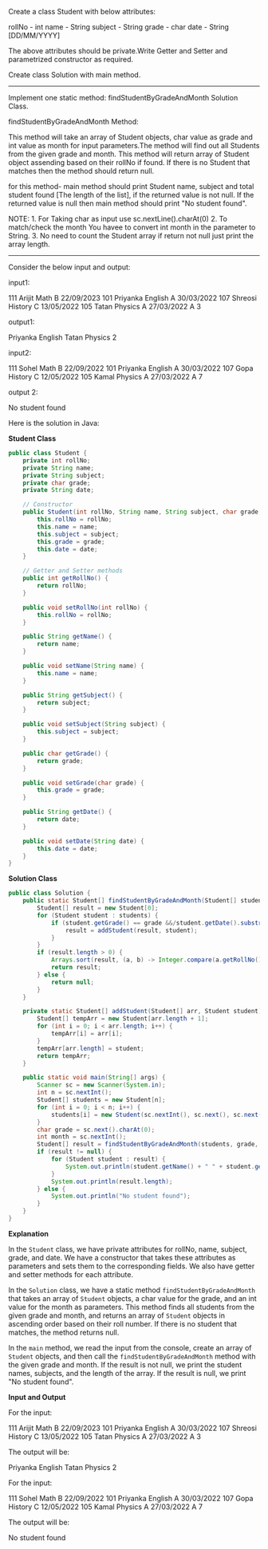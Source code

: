 Create a class Student with below attributes:

rollNo - int
name - String
subject - String
grade - char
date - String [DD/MM/YYYY]



The above attributes should be private.Write Getter and Setter and parametrized constructor as required.


Create class Solution with main method.
****************************************************************************
Implement one static method: findStudentByGradeAndMonth Solution Class.


findStudentByGradeAndMonth Method:

This method will take an array of Student objects, char value as grade and int value as month 
for input parameters.The method will find out all Students from the given grade and month. 
This method will return array of Student object assending based on their rollNo if found. 
If there is no Student that matches then the method should return null.

for this method- main method should print Student name, subject and total student found [The 
length of the list], if the returned value is not null. If the returned value is null then 
main method should print "No student found".


NOTE:
	1. For Taking char as input use sc.nextLine().charAt(0)
	2. To match/check the month You havee to convert int month in the parameter to String.
	3. No need to count the Student array if return not null just print the array length.


****************************************************************************



Consider the below input and output:


input1:

111
Arijit
Math
B
22/09/2023
101
Priyanka
English
A
30/03/2022
107
Shreosi
History
C
13/05/2022
105
Tatan
Physics
A
27/03/2022
A
3


output1:

Priyanka
English
Tatan
Physics
2





input2:

111
Sohel
Math
B
22/09/2022
101
Priyanka
English
A
30/03/2022
107
Gopa
History
C
12/05/2022
105
Kamal
Physics
A
27/03/2022
A
7



output 2:

No student found



Here is the solution in Java:

**Student Class**
```java
public class Student {
    private int rollNo;
    private String name;
    private String subject;
    private char grade;
    private String date;

    // Constructor
    public Student(int rollNo, String name, String subject, char grade, String date) {
        this.rollNo = rollNo;
        this.name = name;
        this.subject = subject;
        this.grade = grade;
        this.date = date;
    }

    // Getter and Setter methods
    public int getRollNo() {
        return rollNo;
    }

    public void setRollNo(int rollNo) {
        this.rollNo = rollNo;
    }

    public String getName() {
        return name;
    }

    public void setName(String name) {
        this.name = name;
    }

    public String getSubject() {
        return subject;
    }

    public void setSubject(String subject) {
        this.subject = subject;
    }

    public char getGrade() {
        return grade;
    }

    public void setGrade(char grade) {
        this.grade = grade;
    }

    public String getDate() {
        return date;
    }

    public void setDate(String date) {
        this.date = date;
    }
}
```
**Solution Class**
```java
public class Solution {
    public static Student[] findStudentByGradeAndMonth(Student[] students, char grade, int month) {
        Student[] result = new Student[0];
        for (Student student : students) {
            if (student.getGrade() == grade &&/student.getDate().substring(3, 5).equals(String.valueOf(month))) {
                result = addStudent(result, student);
            }
        }
        if (result.length > 0) {
            Arrays.sort(result, (a, b) -> Integer.compare(a.getRollNo(), b.getRollNo()));
            return result;
        } else {
            return null;
        }
    }

    private static Student[] addStudent(Student[] arr, Student student) {
        Student[] tempArr = new Student[arr.length + 1];
        for (int i = 0; i < arr.length; i++) {
            tempArr[i] = arr[i];
        }
        tempArr[arr.length] = student;
        return tempArr;
    }

    public static void main(String[] args) {
        Scanner sc = new Scanner(System.in);
        int n = sc.nextInt();
        Student[] students = new Student[n];
        for (int i = 0; i < n; i++) {
            students[i] = new Student(sc.nextInt(), sc.next(), sc.next(), sc.next().charAt(0), sc.next());
        }
        char grade = sc.next().charAt(0);
        int month = sc.nextInt();
        Student[] result = findStudentByGradeAndMonth(students, grade, month);
        if (result != null) {
            for (Student student : result) {
                System.out.println(student.getName() + " " + student.getSubject());
            }
            System.out.println(result.length);
        } else {
            System.out.println("No student found");
        }
    }
}
```
**Explanation**

In the `Student` class, we have private attributes for rollNo, name, subject, grade, and date. We have a constructor that takes these attributes as parameters and sets them to the corresponding fields. We also have getter and setter methods for each attribute.

In the `Solution` class, we have a static method `findStudentByGradeAndMonth` that takes an array of `Student` objects, a char value for the grade, and an int value for the month as parameters. This method finds all students from the given grade and month, and returns an array of `Student` objects in ascending order based on their roll number. If there is no student that matches, the method returns null.

In the `main` method, we read the input from the console, create an array of `Student` objects, and then call the `findStudentByGradeAndMonth` method with the given grade and month. If the result is not null, we print the student names, subjects, and the length of the array. If the result is null, we print "No student found".

**Input and Output**

For the input:

111
Arijit
Math
B
22/09/2023
101
Priyanka
English
A
30/03/2022
107
Shreosi
History
C
13/05/2022
105
Tatan
Physics
A
27/03/2022
A
3

The output will be:

Priyanka
English
Tatan
Physics
2

For the input:

111
Sohel
Math
B
22/09/2022
101
Priyanka
English
A
30/03/2022
107
Gopa
History
C
12/05/2022
105
Kamal
Physics
A
27/03/2022
A
7

The output will be:

No student found
